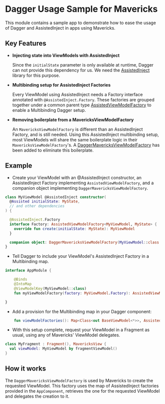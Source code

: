 # Dagger Usage Sample for Mavericks

This module contains a sample app to demonstrate how to ease the usage of Dagger and AssistedInject in apps using Mavericks.

## Key Features

* **Injecting state into ViewModels with AssistedInject**
  
  Since the `initialState` parameter is only available at runtime, Dagger can not provide this dependency for us. We need the [AssistedInject](https://github.com/square/AssistedInject) library for this purpose.

* **Multibinding setup for AssistedInject Factories**

  Every ViewModel using AssistedInject needs a Factory interface annotated with `@AssistedInject.Factory`. These factories are grouped together under a common parent type [AssistedViewModelFactory](https://github.com/airbnb/mavericks/blob/master/hellodagger/src/main/java/com/airbnb/mvrx/hellodagger/di/AssistedViewModelFactory.kt) to enable a Multibinding Dagger setup.

* **Removing boilerplate from a MavericksViewModelFactory**

  An `MavericksViewModelFactory` is different than an AssistedInject Factory, and is still needed. Using this AssistedInject multibinding setup, most ViewModels will share the same boilerplate logic in their `MavericksViewModelFactory`'s. A [DaggerMavericksViewModelFactory](https://github.com/airbnb/mavericks/blob/master/hellodagger/src/main/java/com/airbnb/mvrx/hellodagger/di/DaggerMavericksViewModelFactory.kt) has been added to eliminate this boilerplate.

## Example

* Create your ViewModel with an @AssistedInject constructor, an AssistedInject Factory implementing `AssistedViewModelFactory`, and a companion object implementing `DaggerMavericksViewModelFactory`.

```kotlin
class MyViewModel @AssistedInject constructor(
  @Assisted initialState: MyState,
  // and other dependencies
) {

  @AssistedInject.Factory
  interface Factory: AssistedViewModelFactory<MyViewModel, MyState> {
    override fun create(initialState: MyState): MyViewModel
  }

  companion object: DaggerMavericksViewModelFactory(MyViewModel::class.java)
}
```

* Tell Dagger to include your ViewModel's AssistedInject Factory in a Multibinding map.

```kotlin
interface AppModule {

    @Binds
    @IntoMap
    @ViewModelKey(MyViewModel::class)
    fun myViewModelFactory(factory: MyViewModel.Factory): AssistedViewModelFactory<*, *>

}
```

* Add a provision for the Multibinding map in your Dagger component:

```kotlin
    fun viewModelFactories(): Map<Class<out BaseViewModel<*>>, AssistedViewModelFactory<*, *>>
```

* With this setup complete, request your ViewModel in a Fragment as usual, using any of Mavericks' ViewModel delegates.

```kotlin
class MyFragment : Fragment(), MavericksView {
  val viewModel: MyViewModel by fragmentViewModel()
}
```

## How it works

The `DaggerMavericksViewModelFactory` is used by Mavericks to create the requested ViewModel. This factory uses the map of AssistedInject factories provided in the `AppComponent`, retrieves the one for the requested ViewModel and delegates the creation to it.
